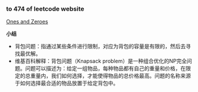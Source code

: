 ### to 474 of leetcode website

[Ones and Zeroes](https://leetcode-cn.com/problems/ones-and-zeroes/)

**小结**
- 背包问题：指通过某些条件进行限制，对应为背包的容量是有限的，然后去寻找最优解。
- 维基百科解释：背包问题（Knapsack problem）是一种组合优化的NP完全问题。问题可以描述为：给定一组物品，每种物品都有自己的重量和价格，在限定的总重量内，我们如何选择，才能使得物品的总价格最高。问题的名称来源于如何选择最合适的物品放置于给定背包中。